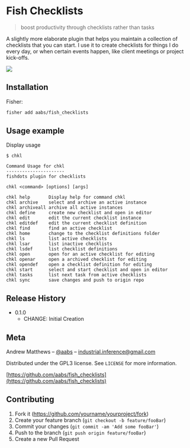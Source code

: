 # Fish Checklists
> boost productivity through checklists rather than tasks

A slightly more elaborate plugin that helps you maintain a collection of
checklists that you can start.  I use it to create checklists for things I do
every day, or when certain events happen, like client meetings or project
kick-offs.

![](header.png)

## Installation

Fisher:

```sh
fisher add aabs/fish_checklists
```

## Usage example

Display usage

```shell
$ chkl

Command Usage for chkl
----------------------
fishdots plugin for checklists

chkl <command> [options] [args]

chkl help       Display help for command chkl
chkl archive    select and archive an active instance
chkl archiveall archive all active instances
chkl define     create new checklist and open in editor
chkl edit       edit the current checklist instance
chkl editdef    edit the current checklist definition
chkl find       find an active checklist
chkl home       change to the checklist definitions folder
chkl ls         list active checklists
chkl lsar       list inactive checklists
chkl lsdef      list checklist definitions
chkl open       open for an active checklist for editing
chkl openar     open a archived checklist for editing
chkl opendef    open a checklist definition for editing
chkl start      select and start checklist and open in editor
chkl tasks      list next task from active checklists
chkl sync       save changes and push to origin repo
```

## Release History

* 0.1.0
    * CHANGE: Initial Creation

## Meta

Andrew Matthews – [@aabs](https://twitter.com/aabs) – industrial.inference@gmail.com

Distributed under the GPL3 license. See ``LICENSE`` for more information.

[https://github.com/aabs/fish_checklists](https://github.com/aabs/fish_checklists)

## Contributing

1. Fork it (<https://github.com/yourname/yourproject/fork>)
2. Create your feature branch (`git checkout -b feature/fooBar`)
3. Commit your changes (`git commit -am 'Add some fooBar'`)
4. Push to the branch (`git push origin feature/fooBar`)
5. Create a new Pull Request

<!-- Markdown link & img dfn's -->
[npm-image]: https://img.shields.io/npm/v/datadog-metrics.svg?style=flat-square
[npm-url]: https://npmjs.org/package/datadog-metrics
[npm-downloads]: https://img.shields.io/npm/dm/datadog-metrics.svg?style=flat-square
[travis-image]: https://img.shields.io/travis/dbader/node-datadog-metrics/master.svg?style=flat-square
[travis-url]: https://travis-ci.org/dbader/node-datadog-metrics
[wiki]: https://github.com/yourname/yourproject/wiki

<!--
 vim: set ts=2 sw=2 tw=80 et foldmethod=syntax foldlevelstart=20 : 
 -->
